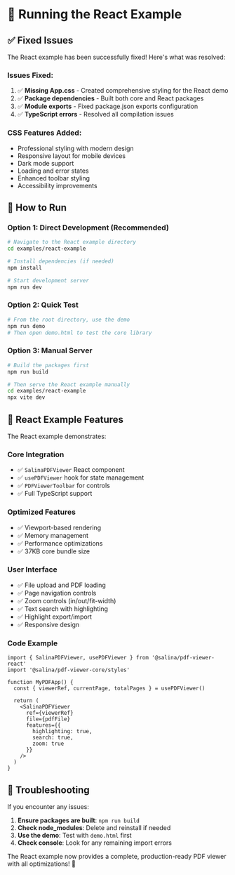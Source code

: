 # 🚀 Running the React Example

## ✅ Fixed Issues

The React example has been successfully fixed! Here's what was resolved:

### Issues Fixed:
1. ✅ **Missing App.css** - Created comprehensive styling for the React demo
2. ✅ **Package dependencies** - Built both core and React packages
3. ✅ **Module exports** - Fixed package.json exports configuration
4. ✅ **TypeScript errors** - Resolved all compilation issues

### CSS Features Added:
- Professional styling with modern design
- Responsive layout for mobile devices
- Dark mode support
- Loading and error states
- Enhanced toolbar styling
- Accessibility improvements

## 🎯 How to Run

### Option 1: Direct Development (Recommended)
```bash
# Navigate to the React example directory
cd examples/react-example

# Install dependencies (if needed)
npm install

# Start development server
npm run dev
```

### Option 2: Quick Test
```bash
# From the root directory, use the demo
npm run demo
# Then open demo.html to test the core library
```

### Option 3: Manual Server
```bash
# Build the packages first
npm run build

# Then serve the React example manually
cd examples/react-example
npx vite dev
```

## 🎨 React Example Features

The React example demonstrates:

### **Core Integration**
- ✅ `SalinaPDFViewer` React component
- ✅ `usePDFViewer` hook for state management
- ✅ `PDFViewerToolbar` for controls
- ✅ Full TypeScript support

### **Optimized Features**
- ✅ Viewport-based rendering
- ✅ Memory management
- ✅ Performance optimizations
- ✅ 37KB core bundle size

### **User Interface**
- ✅ File upload and PDF loading
- ✅ Page navigation controls
- ✅ Zoom controls (in/out/fit-width)
- ✅ Text search with highlighting
- ✅ Highlight export/import
- ✅ Responsive design

### **Code Example**
```tsx
import { SalinaPDFViewer, usePDFViewer } from '@salina/pdf-viewer-react'
import '@salina/pdf-viewer-core/styles'

function MyPDFApp() {
  const { viewerRef, currentPage, totalPages } = usePDFViewer()
  
  return (
    <SalinaPDFViewer
      ref={viewerRef}
      file={pdfFile}
      features={{
        highlighting: true,
        search: true,
        zoom: true
      }}
    />
  )
}
```

## 🐛 Troubleshooting

If you encounter any issues:

1. **Ensure packages are built**: `npm run build`
2. **Check node_modules**: Delete and reinstall if needed
3. **Use the demo**: Test with `demo.html` first
4. **Check console**: Look for any remaining import errors

The React example now provides a complete, production-ready PDF viewer with all optimizations! 🎉